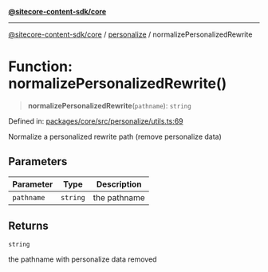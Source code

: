 [**@sitecore-content-sdk/core**](../../README.md)

***

[@sitecore-content-sdk/core](../../README.md) / [personalize](../README.md) / normalizePersonalizedRewrite

# Function: normalizePersonalizedRewrite()

> **normalizePersonalizedRewrite**(`pathname`): `string`

Defined in: [packages/core/src/personalize/utils.ts:69](https://github.com/Sitecore/xmc-jss-dev/blob/38628169543edbbaa7aaf11b37732422ca68db02/packages/core/src/personalize/utils.ts#L69)

Normalize a personalized rewrite path (remove personalize data)

## Parameters

| Parameter | Type | Description |
| ------ | ------ | ------ |
| `pathname` | `string` | the pathname |

## Returns

`string`

the pathname with personalize data removed
